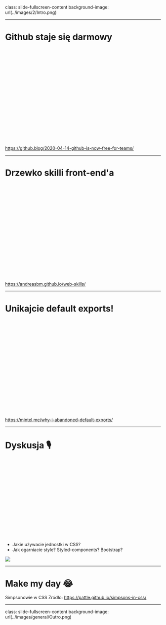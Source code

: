 class: slide-fullscreen-content
background-image: url(../images/2/Intro.png)

---

# Github staje się darmowy

<div style="height: 300px"></div>

<https://github.blog/2020-04-14-github-is-now-free-for-teams/>

---

# Drzewko skilli front-end'a

<div style="height: 300px"></div>

<https://andreasbm.github.io/web-skills/>

---

# Unikajcie default exports!

<div style="height: 300px"></div>

<https://mintel.me/why-i-abandoned-default-exports/>

---
# Dyskusja 🎙

<div style="height: 250px"></div>

* Jakie używacie jednostki w CSS?
* Jak ogarniacie style? Styled-components? Bootstrap?
<img src="https://i.redd.it/00z5qwx3udo41.jpg" />

---

# Make my day 😂

Simpsonowie w CSS
Źródło: <https://pattle.github.io/simpsons-in-css/>

---

class: slide-fullscreen-content
background-image: url(../images/general/Outro.png)

